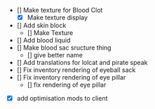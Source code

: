- [] Make texture for Blood Clot
    - [X] Make texture display
- [] Add skin block
    - [] Make Texture
- [] Add blood liquid
- [] Make blood sac sructure thing
    - [] give better name
- [] Add translations for lolcat and pirate speak
- [] Fix inventory rendering of eyeball sack
- [] Fix inventory rendering of eye pillar
    - [] fix rendering of eye pillar
- [X] add optimisation mods to client
